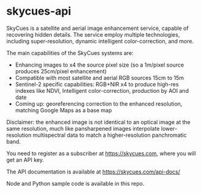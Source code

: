 # skycues-api

SkyCues is a satellite and aerial image enhancement service, capable of recovering hidden details.
The service employ multiple technologies, including super-resolution, dynamic intelligent color-correction, and more.

The main capabilities of the SkyCues systems are:

* Enhancing images to x4 the source pixel size (so a 1m/pixel source produces 25cm/pixel enhancement)
* Compatible with most satellite and aerial RGB sources 15cm to 15m
* Sentinel-2 specific capabilities: RGB+NIR x4 to produce high-res indexes like NDVI, Intelligent color-correction, production by AOI and date
* Coming up: georeferencing correction to the enhanced resolution, matching Google Maps as a base map

Disclaimer: the enhanced image is not identical to an optical image at the same resolution, much like pansharpened images interpolate lower-resolution multispectral data to match a higher-resolution panchromatic band.

You need to register as a subscriber at https://skycues.com, where you will get an API key.

The API documentation is available at https://skycues.com/api-docs/

Node and Python sample code is available in this repo.
